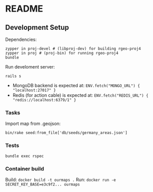 # README

## Development Setup

Dependencies:


```
zypper in proj-devel # (libproj-dev) for building rgeo-proj4
zypper in proj # (proj-bin) for running rgeo-proj4
bundle
```


Run develoment server:

```
rails s
```

* MongoDB backend is expected at: `ENV.fetch("MONGO_URL") { "localhost:27017" }`
* Redis (for action cable) is expected at: `ENV.fetch("REDIS_URL") { "redis://localhost:6379/1" }`


### Tasks

Import map from .geojson:

`bin/rake seed:from_file['db/seeds/germany_areas.json']`

### Tests

`bundle exec rspec`

### Container build

Build: `docker build -t ourmaps .`
Run: `docker run -e SECRET_KEY_BASE=e3c9f2... ourmaps`
